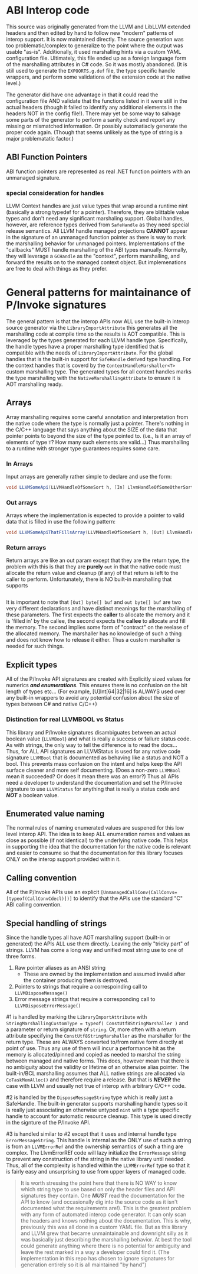 # ABI Interop code
This source was originally generated from the LLVM and LibLLVM extended headers and then
edited by hand to follow new "modern" patterns of interop support. It is now maintained
directly. The source generation was too problematic/complex to generalize to the point
where the output was usable "as-is". Additionally, it used marshalling hints via a custom
YAML configuration file. Ultimately, this file ended up as a foreign language form of the
marshalling attributes in C# code. So it was mostly abandoned. (It is still used to generate
the `EXPOORTS.g.def` file, the type specific handle wrappers, and perform some validations
of the extension code at the native level.)

The generator did have one advantage in that it could read the configuration file AND
validate that the functions listed in it were still in the actual headers (though
it failed to identify any additional elements in the headers NOT in the config file!).
There may yet be some way to salvage some parts of the generator to perform a sanity
check and report any missing or mismatched information. Or possibly automatiacly generate
the proper code again. (Though that seems unlikely as the type of string is a major
problematatic factor.)

## ABI Function Pointers
ABI function pointers are represented as real .NET function pointers with an unmanaged
signature.

### special consideration for handles
LLVM Context handles are  just value types that wrap around a runtime nint (basically a
strong typedef for a pointer). Therefore, they are blittable value types and don't need
any significant marshaling support. Global handles, however, are reference types derived
from `SafeHandle` as they need special release semantics. All LLVM handle managed
projections **CANNOT** appear in the signature of an unmanaged function pointer as there
is way to mark the marshalling behavior for unmanaged pointers. Implementations of the
"callbacks" MUST handle marshalling of the ABI types manually. Normally, they will
leverage a `GCHandle` as the "context", perform marshalling, and forward the results on
to the managed context object. But implemenations are free to deal with things as they
prefer.

# General patterns for maintainance of P/Invoke signatures
The general pattern is that the interop APIs now ALL use the built-in interop source
generator via the `LibraryImportAttribute` this generates all the marshalling code at
compile time so the results is AOT compatible. This is leveraged by the types generated
for each LLVM handle type. Specifically, the handle types have a proper marshalling type
identified that is compatible with the needs of `LibraryImportAttribute`. For the global
handles that is the built-in support for `SafeHandle` derived type handling. For the
context handles that is coverd by the `ContextHandleMarshaller<T>` custom marshalling type.
The generated types for all context handles marks the type marshalling with the
`NativeMarshallingAttribute` to ensure it is AOT marshalling ready.

## Arrays
Array marshalling requires some careful annotation and interpretation from the native code
where the type is normally just a pointer. There's nothing in the C/C++ language that says
anything about the SIZE of the data that pointer points to beyond the size of the type
pointed to. (i.e., Is it an array of elements of type `T`? How many such elements are valid...)
Thus marshalling to a runtime with stronger type guarantees requires some care.

### In Arrays
Input arrays are generally rather simple to declare and use the form:
``` C#
void LLVMSomeApi(LLVMHandleOfSomeSort h, [In] LlvmHandleOfSomeOtherSort[] elements, int numElements);
```

### Out arrays
Arrays where the implementation is expected to provide a pointer to valid data that is filled in
use the following pattern:
``` C#
void LLVMSomeApiThatFillsArray(LLVMHandleOfSomeSort h, [Out] LlvmHandleOfSomeOtherSort[] elements, int numElements);
```
### Return arrays
Return arrays are like an out param except that they are the return type, the problem with this
is that they are **purely** `out` in that the native code must allocate the return value and
cleanup (if any) of that return is left to the caller to perform. Unfortunately, there is NO
built-in marshalling that supports
```C#
```

It is important to note that `[Out] byte[] buf` and `out byte[] buf` are two very different
declarations and have distinct meanings for the marshalling of these parameters. The first
expects the **caller** to allocate the memory and it is 'filled in' by the callee, the second
expects the **callee** to allocate and fill the memory. The second implies some form of "contract"
on the reelase of the allocated memory. The marshaller has no knowledge of such a thing and
does not know how to release it either. Thus a custom marshaller is needed for such things.

## Explicit types
All of the P/Invoke API signatures are created with Explicitly sized values for numerics
***and enumerations***. This ensures there is no confusion on the bit length of types etc...
(For example, [U]Int[64|32|16] is ALWAYS used over any built-in wrappers to avoid any
potential confusion about the size of types between C# and native C/C++)

### Distinction for real LLVMBOOL vs Status
This library and P/Invoke signatures disambiguates between an actual boolean value
(`LLVMBool`) and what is really a success or failure status code. As with strings, the
only way to tell the difference is to read the docs... Thus, for ALL API signatures an
LLVMStatus is used for any native code signature `LLVMBool` that is documented as behaving
like a status and NOT a bool. This prevents mass confusion on the intent and helps keep
the API surface cleaner and more self documenting. (Does a non-zero `LLVMBool` mean it
succeeded? Or does it mean there was an error?) Thus all APIs need a developer to understand
the documentation and set the P/Invoke signature to use `LLVMStatus` for anything that is
really a status code and ***NOT*** a boolean value.

## Enumerated value naming
The normal rules of naming enumerated values are suspened for this low level interop API.
The idea is to keep ALL enumeration names and values as close as possible (if not identical)
to the underlying native code. This helps in supporting the idea that the documentation
for the native code is relevant and easier to consume so that the documentation for this
library focuses ONLY on the interop support provided within it.

## Calling convention
All of the P/Invoke APIs use an explicit `[UnmanagedCallConv(CallConvs=[typeof(CallConvCdecl)])]`
to identify that the APIs use the standard "C" ABI calling convention.

## Special handling of strings
Since the handle types all have AOT marshalling support (built-in or generated) the APIs ALL
use them directly. Leaving the only "tricky part" of strings. LLVM has come a long way and
unified most string use to one of three forms.
1) Raw pointer aliases as an ANSI string
    - These are owned by the implementation and assumed invalid after the container producing
      them is destroyed.
2) Pointers to strings that require a correspoinding call to `LLVMDisposeMessage()`
3) Error message strings that require a corresponding call to `LLVMDisposeErrorMessage()`

#1 is handled by marking the `LibraryImportAttribute` with `StringMarshallingCustomType = typeof( ConstUtf8StringMarshaller )`
and a parameter or return signature of `string`. Or, more often with a return attribute specifying
the `ConstUtf8StringMarshaller` as the marshaller for the return type. These are ALWAYS converted
to/from native form directly at point of use. Thus any use of them will incur a performance hit
as the memory is allocated/pinned and copied as needed to marshal the string between managed and
native forms. This does, however mean that there is no ambiguity about the validity or
lifetime of an otherwise alias pointer. The built-in/BCL marshalling assumes that ALL native
strings are allocated via `CoTaskMemAlloc()` and therefore require a release. But that is
***NEVER*** the case with LLVM and usually not true of interop with arbitrary C/C++ code.

#2 is handled by the `DisposeMessageString` type which is really just a SafeHandle. The
built-in generator supports marshalling handle types so it is really just associating
an otherwise untyped `nint` with a type specific handle to account for automatic
resource cleanup. This type is used directly in the signture of the P/Invoke API. 

#3 is handled similar to #2 except that it uses and internal handle type `ErrorMessageString`.
This handle is internal as the ONLY use of such a string is from an `LLVMErrorRef` and the
ownership semantics of such a thing are complex. The LlvmErrorREf code will lazy initialize
the `ErrorMessage` string to prevent any construction of the string in the native library
until needed. Thus, all of the complexity is handled within the `LLVMErrorRef` type so that
it is fairly easy and unsurprising to use from upper layers of managed code.

> It is worth stressing the point here that there is NO WAY to know which string type to use
 based on only the header files and API signatures they contain. One ***MUST*** read the
 documentation for the API to know (and occasionally dig into the source code as it isn't
 documented what the requirements are!). This is the greatest problem with any form of automated
 interop code generator. It can only scan the headers and knows nothing about the documentation.
 This is why, previously this was all done in a custom YAML file. But as this library and LLVM
 grew that became unmaintainable and downright silly as it was basically just describing
 the marshalling behavior. At best the tool could generate anything where there is no
 potential for ambiguity and leave the rest marked in a way a developer could find it.
 (The implementation in this repo has chosen to ignore signatures for generation entirely
 so it is all maintained "by hand")


